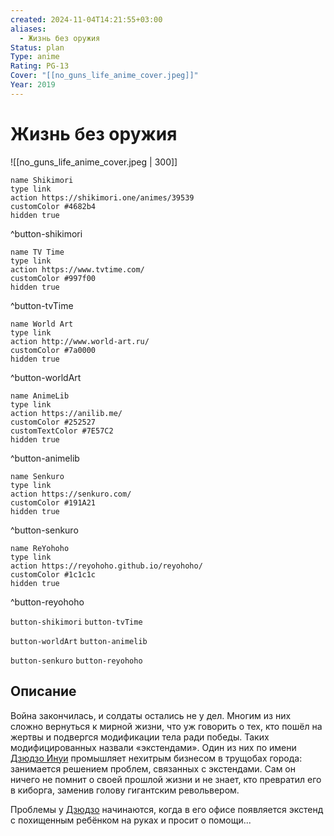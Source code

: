```yaml
---
created: 2024-11-04T14:21:55+03:00
aliases:
  - Жизнь без оружия
Status: plan
Type: anime
Rating: PG-13
Cover: "[[no_guns_life_anime_cover.jpeg]]"
Year: 2019
---
```


# Жизнь без оружия

![[no_guns_life_anime_cover.jpeg | 300]]

```button
name Shikimori
type link
action https://shikimori.one/animes/39539
customColor #4682b4
hidden true
```
^button-shikimori

```button
name TV Time
type link
action https://www.tvtime.com/
customColor #997f00
hidden true
```
^button-tvTime

```button
name World Art
type link
action http://www.world-art.ru/
customColor #7a0000
hidden true
```
^button-worldArt

```button
name AnimeLib
type link
action https://anilib.me/
customColor #252527
customTextColor #7E57C2
hidden true
```
^button-animelib

```button
name Senkuro
type link
action https://senkuro.com/
customColor #191A21
hidden true
```
^button-senkuro

```button
name ReYohoho
type link
action https://reyohoho.github.io/reyohoho/
customColor #1c1c1c
hidden true
```
^button-reyohoho

`button-shikimori` `button-tvTime`

`button-worldArt` `button-animelib`

`button-senkuro` `button-reyohoho`

## Описание

Война закончилась, и солдаты остались не у дел. Многим из них сложно вернуться к мирной жизни, что уж говорить о тех, кто пошёл на жертвы и подвергся модификации тела ради победы. Таких модифицированных назвали «экстендами». Один из них по имени [Дзюдзо Инуи](https://shikimori.one/characters/142470-juuzou-inui) промышляет нехитрым бизнесом в трущобах города: занимается решением проблем, связанных с экстендами. Сам он ничего не помнит о своей прошлой жизни и не знает, кто превратил его в киборга, заменив голову гигантским револьвером.

Проблемы у [Дзюдзо](https://shikimori.one/characters/142470-juuzou-inui) начинаются, когда в его офисе появляется экстенд с похищенным ребёнком на руках и просит о помощи...
